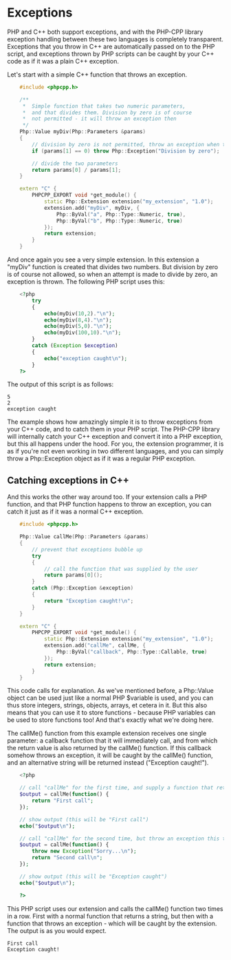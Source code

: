 # Exceptions

PHP and C++ both support exceptions, and with the PHP-CPP library exception handling between these two languages is completely transparent. Exceptions that you throw in C++ are automatically passed on to the PHP script, and exceptions thrown by PHP scripts can be caught by your C++ code as if it was a plain C++ exception.

Let's start with a simple C++ function that throws an exception.

```cpp
    #include <phpcpp.h>

    /**
     *  Simple function that takes two numeric parameters,
     *  and that divides them. Division by zero is of course
     *  not permitted - it will throw an exception then
     */
    Php::Value myDiv(Php::Parameters &params)
    {
        // division by zero is not permitted, throw an exception when this happens
        if (params[1] == 0) throw Php::Exception("Division by zero");

        // divide the two parameters
        return params[0] / params[1];
    }

    extern "C" {
        PHPCPP_EXPORT void *get_module() {
            static Php::Extension extension("my_extension", "1.0");
            extension.add("myDiv", myDiv, {
                Php::ByVal("a", Php::Type::Numeric, true),
                Php::ByVal("b", Php::Type::Numeric, true)
            });
            return extension;
        }
    }
```

And once again you see a very simple extension. In this extension a "myDiv" function is created that divides two numbers. But division by zero is of course not allowed, so when an attempt is made to divide by zero, an exception is thrown. The following PHP script uses this:

```php
    <?php
        try
        {
            echo(myDiv(10,2)."\n");
            echo(myDiv(8,4)."\n");
            echo(myDiv(5,0)."\n");
            echo(myDiv(100,10)."\n");
        }
        catch (Exception $exception)
        {
            echo("exception caught\n");
        }
    ?>
```
The output of this script is as follows:

```
5
2
exception caught
```

The example shows how amazingly simple it is to throw exceptions from your C++ code, and to catch them in your PHP script. The PHP-CPP library will internally catch your C++ exception and convert it into a PHP exception, but this all happens under the hood. For you, the extension programmer, it is as if you're not even working in two different languages, and you can simply throw a Php::Exception object as if it was a regular PHP exception.

## Catching exceptions in C++

And this works the other way around too. If your extension calls a PHP function, and that PHP function happens to throw an exception, you can catch it just as if it was a normal C++ exception.

```cpp
    #include <phpcpp.h>

    Php::Value callMe(Php::Parameters &params)
    {
        // prevent that exceptions bubble up
        try
        {
            // call the function that was supplied by the user
            return params[0]();
        }
        catch (Php::Exception &exception)
        {
            return "Exception caught!\n";
        }
    }

    extern "C" {
        PHPCPP_EXPORT void *get_module() {
            static Php::Extension extension("my_extension", "1.0");
            extension.add("callMe", callMe, {
                Php::ByVal("callback", Php::Type::Callable, true)
            });
            return extension;
        }
    }
```

This code calls for explanation. As we've mentioned before, a Php::Value object can be used just like a normal PHP $variable is used, and you can thus store integers, strings, objects, arrays, et cetera in it. But this also means that you can use it to store functions - because PHP variables can be used to store functions too! And that's exactly what we're doing here.

The callMe() function from this example extension receives one single parameter: a callback function that it will immediately call, and from which the return value is also returned by the callMe() function. If this callback somehow throws an exception, it will be caught by the callMe() function, and an alternative string will be returned instead ("Exception caught!").

```php
    <?php

    // call "callMe" for the first time, and supply a function that returns "first call"
    $output = callMe(function() {
        return "First call";
    });

    // show output (this will be "First call")
    echo("$output\n");

    // call "callMe" for the second time, but throw an exception this time
    $output = callMe(function() {
        throw new Exception("Sorry...\n");
        return "Second call\n";
    });

    // show output (this will be "Exception caught")
    echo("$output\n");

    ?>
```
This PHP script uses our extension and calls the callMe() function two times in a row. First with a normal function that returns a string, but then with a function that throws an exception - which will be caught by the extension. The output is as you would expect.

```
First call
Exception caught!
```